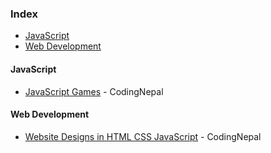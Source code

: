 ### Index

* [JavaScript](#javascript)
* [Web Development](#web_development)


#### JavaScript

* [JavaScript Games](https://www.youtube.com/playlist?list=PLpwngcHZlPadAbdD_sFE_moH6RjgaTFCw) - CodingNepal


#### Web Development

* [Website Designs in HTML CSS JavaScript](https://www.youtube.com/playlist?list=PLpwngcHZlPac0R1SCOLMRu6FBZTTuEyF2) - CodingNepal


